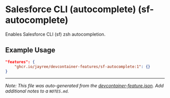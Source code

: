 
# Salesforce CLI (autocomplete) (sf-autocomplete)

Enables Salesforce CLI (sf) zsh autocompletion.

## Example Usage

```json
"features": {
    "ghcr.io/jayree/devcontainer-features/sf-autocomplete:1": {}
}
```





---

_Note: This file was auto-generated from the [devcontainer-feature.json](https://github.com/jayree/devcontainer-features/blob/main/src/sf-autocomplete/devcontainer-feature.json).  Add additional notes to a `NOTES.md`._
